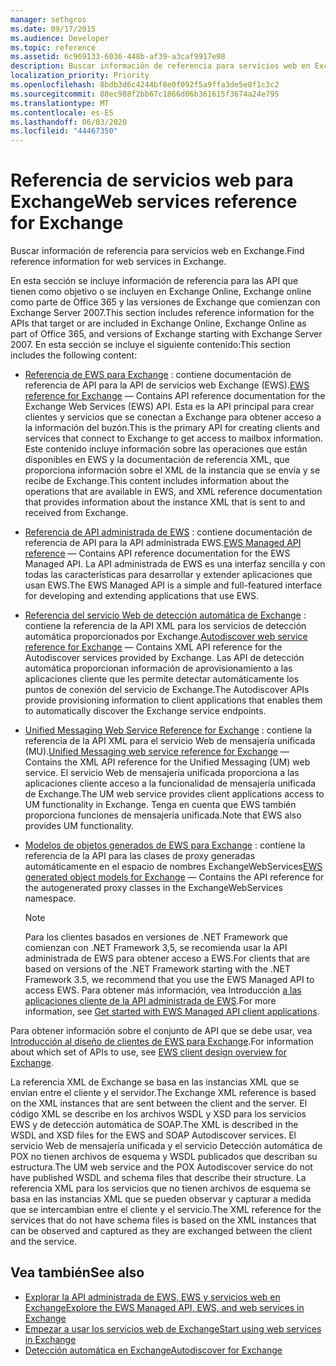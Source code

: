 ```yaml
---
manager: sethgros
ms.date: 09/17/2015
ms.audience: Developer
ms.topic: reference
ms.assetid: 6c969133-6036-448b-af39-a3caf9917e98
description: Buscar información de referencia para servicios web en Exchange.
localization_priority: Priority
ms.openlocfilehash: 8bdb3d6c4244bf8e0f092f5a9ffa3de5e8f1c3c2
ms.sourcegitcommit: 88ec988f2bb67c1866d06b361615f3674a24e795
ms.translationtype: MT
ms.contentlocale: es-ES
ms.lasthandoff: 06/03/2020
ms.locfileid: "44467350"
---
```

# <a name="web-services-reference-for-exchange"></a><span data-ttu-id="b757c-102">Referencia de servicios web para Exchange</span><span class="sxs-lookup"><span data-stu-id="b757c-102">Web services reference for Exchange</span></span>

<span data-ttu-id="b757c-103">Buscar información de referencia para servicios web en Exchange.</span><span class="sxs-lookup"><span data-stu-id="b757c-103">Find reference information for web services in Exchange.</span></span>
  
<span data-ttu-id="b757c-104">En esta sección se incluye información de referencia para las API que tienen como objetivo o se incluyen en Exchange Online, Exchange online como parte de Office 365 y las versiones de Exchange que comienzan con Exchange Server 2007.</span><span class="sxs-lookup"><span data-stu-id="b757c-104">This section includes reference information for the APIs that target or are included in Exchange Online, Exchange Online as part of Office 365, and versions of Exchange starting with Exchange Server 2007.</span></span> <span data-ttu-id="b757c-105">En esta sección se incluye el siguiente contenido:</span><span class="sxs-lookup"><span data-stu-id="b757c-105">This section includes the following content:</span></span>
  
- <span data-ttu-id="b757c-106">[Referencia de EWS para Exchange](ews-reference-for-exchange.md) : contiene documentación de referencia de API para la API de servicios web Exchange (EWS).</span><span class="sxs-lookup"><span data-stu-id="b757c-106">[EWS reference for Exchange](ews-reference-for-exchange.md) — Contains API reference documentation for the Exchange Web Services (EWS) API.</span></span> <span data-ttu-id="b757c-107">Esta es la API principal para crear clientes y servicios que se conectan a Exchange para obtener acceso a la información del buzón.</span><span class="sxs-lookup"><span data-stu-id="b757c-107">This is the primary API for creating clients and services that connect to Exchange to get access to mailbox information.</span></span> <span data-ttu-id="b757c-108">Este contenido incluye información sobre las operaciones que están disponibles en EWS y la documentación de referencia XML, que proporciona información sobre el XML de la instancia que se envía y se recibe de Exchange.</span><span class="sxs-lookup"><span data-stu-id="b757c-108">This content includes information about the operations that are available in EWS, and XML reference documentation that provides information about the instance XML that is sent to and received from Exchange.</span></span> 
    
- <span data-ttu-id="b757c-109">[Referencia de API administrada de EWS](ews-managed-api-reference-for-exchange.md) : contiene documentación de referencia de API para la API administrada EWS.</span><span class="sxs-lookup"><span data-stu-id="b757c-109">[EWS Managed API reference](ews-managed-api-reference-for-exchange.md) — Contains API reference documentation for the EWS Managed API.</span></span> <span data-ttu-id="b757c-110">La API administrada de EWS es una interfaz sencilla y con todas las características para desarrollar y extender aplicaciones que usan EWS.</span><span class="sxs-lookup"><span data-stu-id="b757c-110">The EWS Managed API is a simple and full-featured interface for developing and extending applications that use EWS.</span></span> 
    
- <span data-ttu-id="b757c-111">[Referencia del servicio Web de detección automática de Exchange](autodiscover-web-service-reference-for-exchange.md) : contiene la referencia de la API XML para los servicios de detección automática proporcionados por Exchange.</span><span class="sxs-lookup"><span data-stu-id="b757c-111">[Autodiscover web service reference for Exchange](autodiscover-web-service-reference-for-exchange.md) — Contains XML API reference for the Autodiscover services provided by Exchange.</span></span> <span data-ttu-id="b757c-112">Las API de detección automática proporcionan información de aprovisionamiento a las aplicaciones cliente que les permite detectar automáticamente los puntos de conexión del servicio de Exchange.</span><span class="sxs-lookup"><span data-stu-id="b757c-112">The Autodiscover APIs provide provisioning information to client applications that enables them to automatically discover the Exchange service endpoints.</span></span> 
    
- <span data-ttu-id="b757c-113">[Unified Messaging Web Service Reference for Exchange](unified-messaging-web-service-reference-for-exchange.md) : contiene la referencia de la API XML para el servicio Web de mensajería unificada (MU).</span><span class="sxs-lookup"><span data-stu-id="b757c-113">[Unified Messaging web service reference for Exchange](unified-messaging-web-service-reference-for-exchange.md) — Contains the XML API reference for the Unified Messaging (UM) web service.</span></span> <span data-ttu-id="b757c-114">El servicio Web de mensajería unificada proporciona a las aplicaciones cliente acceso a la funcionalidad de mensajería unificada de Exchange.</span><span class="sxs-lookup"><span data-stu-id="b757c-114">The UM web service provides client applications access to UM functionality in Exchange.</span></span> <span data-ttu-id="b757c-115">Tenga en cuenta que EWS también proporciona funciones de mensajería unificada.</span><span class="sxs-lookup"><span data-stu-id="b757c-115">Note that EWS also provides UM functionality.</span></span> 
    
- <span data-ttu-id="b757c-116">[Modelos de objetos generados de EWS para Exchange](ews-generated-object-models-reference-for-exchange.md) : contiene la referencia de la API para las clases de proxy generadas automáticamente en el espacio de nombres ExchangeWebServices</span><span class="sxs-lookup"><span data-stu-id="b757c-116">[EWS generated object models for Exchange](ews-generated-object-models-reference-for-exchange.md) — Contains the API reference for the autogenerated proxy classes in the ExchangeWebServices namespace.</span></span> 
    
    > [!NOTE]
    > <span data-ttu-id="b757c-117">Para los clientes basados en versiones de .NET Framework que comienzan con .NET Framework 3,5, se recomienda usar la API administrada de EWS para obtener acceso a EWS.</span><span class="sxs-lookup"><span data-stu-id="b757c-117">For clients that are based on versions of the .NET Framework starting with the .NET Framework 3.5, we recommend that you use the EWS Managed API to access EWS.</span></span> <span data-ttu-id="b757c-118">Para obtener más información, vea Introducción [a las aplicaciones cliente de la API administrada de EWS](../exchange-web-services/get-started-with-ews-managed-api-client-applications.md).</span><span class="sxs-lookup"><span data-stu-id="b757c-118">For more information, see [Get started with EWS Managed API client applications](../exchange-web-services/get-started-with-ews-managed-api-client-applications.md).</span></span> 
  
<span data-ttu-id="b757c-119">Para obtener información sobre el conjunto de API que se debe usar, vea [Introducción al diseño de clientes de EWS para Exchange](../exchange-web-services/ews-client-design-overview-for-exchange.md).</span><span class="sxs-lookup"><span data-stu-id="b757c-119">For information about which set of APIs to use, see [EWS client design overview for Exchange](../exchange-web-services/ews-client-design-overview-for-exchange.md).</span></span>
  
<span data-ttu-id="b757c-120">La referencia XML de Exchange se basa en las instancias XML que se envían entre el cliente y el servidor.</span><span class="sxs-lookup"><span data-stu-id="b757c-120">The Exchange XML reference is based on the XML instances that are sent between the client and the server.</span></span> <span data-ttu-id="b757c-121">El código XML se describe en los archivos WSDL y XSD para los servicios EWS y de detección automática de SOAP.</span><span class="sxs-lookup"><span data-stu-id="b757c-121">The XML is described in the WSDL and XSD files for the EWS and SOAP Autodiscover services.</span></span> <span data-ttu-id="b757c-122">El servicio Web de mensajería unificada y el servicio Detección automática de POX no tienen archivos de esquema y WSDL publicados que describan su estructura.</span><span class="sxs-lookup"><span data-stu-id="b757c-122">The UM web service and the POX Autodiscover service do not have published WSDL and schema files that describe their structure.</span></span> <span data-ttu-id="b757c-123">La referencia XML para los servicios que no tienen archivos de esquema se basa en las instancias XML que se pueden observar y capturar a medida que se intercambian entre el cliente y el servicio.</span><span class="sxs-lookup"><span data-stu-id="b757c-123">The XML reference for the services that do not have schema files is based on the XML instances that can be observed and captured as they are exchanged between the client and the service.</span></span>
  
## <a name="see-also"></a><span data-ttu-id="b757c-124">Vea también</span><span class="sxs-lookup"><span data-stu-id="b757c-124">See also</span></span>

- [<span data-ttu-id="b757c-125">Explorar la API administrada de EWS, EWS y servicios web en Exchange</span><span class="sxs-lookup"><span data-stu-id="b757c-125">Explore the EWS Managed API, EWS, and web services in Exchange</span></span>](../exchange-web-services/explore-the-ews-managed-api-ews-and-web-services-in-exchange.md)
- [<span data-ttu-id="b757c-126">Empezar a usar los servicios web de Exchange</span><span class="sxs-lookup"><span data-stu-id="b757c-126">Start using web services in Exchange</span></span>](../exchange-web-services/start-using-web-services-in-exchange.md)
- [<span data-ttu-id="b757c-127">Detección automática en Exchange</span><span class="sxs-lookup"><span data-stu-id="b757c-127">Autodiscover for Exchange</span></span>](../exchange-web-services/autodiscover-for-exchange.md)
    

